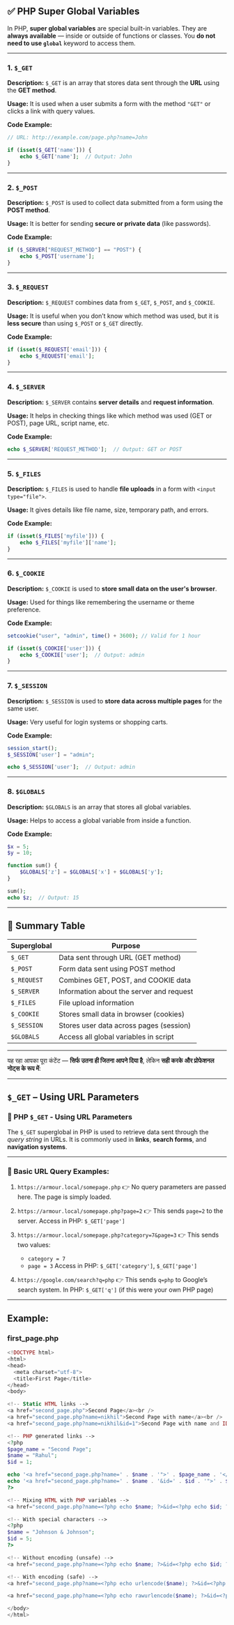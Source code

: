 ## ✅ PHP Super Global Variables 
In PHP, **super global variables** are special built-in variables.
They are **always available** — inside or outside of functions or classes.
You **do not need to use `global`** keyword to access them.

---

### 1. `$_GET`

**Description:**
`$_GET` is an array that stores data sent through the **URL** using the **GET method**.

**Usage:**
It is used when a user submits a form with the method `"GET"` or clicks a link with query values.

**Code Example:**

```php
// URL: http://example.com/page.php?name=John

if (isset($_GET['name'])) {
    echo $_GET['name'];  // Output: John
}
```

---

### 2. `$_POST`

**Description:**
`$_POST` is used to collect data submitted from a form using the **POST method**.

**Usage:**
It is better for sending **secure or private data** (like passwords).

**Code Example:**

```php
if ($_SERVER["REQUEST_METHOD"] == "POST") {
    echo $_POST['username'];
}
```

---

### 3. `$_REQUEST`

**Description:**
`$_REQUEST` combines data from `$_GET`, `$_POST`, and `$_COOKIE`.

**Usage:**
It is useful when you don’t know which method was used, but it is **less secure** than using `$_POST` or `$_GET` directly.

**Code Example:**

```php
if (isset($_REQUEST['email'])) {
    echo $_REQUEST['email'];
}
```

---

### 4. `$_SERVER`

**Description:**
`$_SERVER` contains **server details** and **request information**.

**Usage:**
It helps in checking things like which method was used (GET or POST), page URL, script name, etc.

**Code Example:**

```php
echo $_SERVER['REQUEST_METHOD'];  // Output: GET or POST
```

---

### 5. `$_FILES`

**Description:**
`$_FILES` is used to handle **file uploads** in a form with `<input type="file">`.

**Usage:**
It gives details like file name, size, temporary path, and errors.

**Code Example:**

```php
if (isset($_FILES['myfile'])) {
    echo $_FILES['myfile']['name'];
}
```

---

### 6. `$_COOKIE`

**Description:**
`$_COOKIE` is used to **store small data on the user's browser**.

**Usage:**
Used for things like remembering the username or theme preference.

**Code Example:**

```php
setcookie("user", "admin", time() + 3600); // Valid for 1 hour

if (isset($_COOKIE['user'])) {
    echo $_COOKIE['user'];  // Output: admin
}
```

---

### 7. `$_SESSION`

**Description:**
`$_SESSION` is used to **store data across multiple pages** for the same user.

**Usage:**
Very useful for login systems or shopping carts.

**Code Example:**

```php
session_start();
$_SESSION['user'] = "admin";

echo $_SESSION['user'];  // Output: admin
```

---

### 8. `$GLOBALS`

**Description:**
`$GLOBALS` is an array that stores all global variables.

**Usage:**
Helps to access a global variable from inside a function.

**Code Example:**

```php
$x = 5;
$y = 10;

function sum() {
    $GLOBALS['z'] = $GLOBALS['x'] + $GLOBALS['y'];
}

sum();
echo $z;  // Output: 15
```

---

## 🧾 Summary Table

| Superglobal | Purpose                                  |
| ----------- | ---------------------------------------- |
| `$_GET`     | Data sent through URL (GET method)       |
| `$_POST`    | Form data sent using POST method         |
| `$_REQUEST` | Combines GET, POST, and COOKIE data      |
| `$_SERVER`  | Information about the server and request |
| `$_FILES`   | File upload information                  |
| `$_COOKIE`  | Stores small data in browser (cookies)   |
| `$_SESSION` | Stores user data across pages (session)  |
| `$GLOBALS`  | Access all global variables in script    |

---

यह रहा आपका पूरा कंटेंट — **सिर्फ उतना ही जितना आपने दिया है**, लेकिन **सही करके और प्रोफेशनल नोट्स के रूप में**:

---

## `$_GET` – Using URL Parameters

### 🔹 PHP `$_GET` - Using URL Parameters

The `$_GET` superglobal in PHP is used to retrieve data sent through the *query string* in URLs.
It is commonly used in **links**, **search forms**, and **navigation systems**.

---

### 🔹 Basic URL Query Examples:

1. `https://armour.local/somepage.php`
   👉 No query parameters are passed here. The page is simply loaded.

2. `https://armour.local/somepage.php?page=2`
   👉 This sends `page=2` to the server.
   Access in PHP: `$_GET['page']`

3. `https://armour.local/somepage.php?category=7&page=3`
   👉 This sends two values:

   * `category = 7`
   * `page = 3`
     Access in PHP: `$_GET['category']`, `$_GET['page']`

4. `https://google.com/search?q=php`
   👉 This sends `q=php` to Google’s search system.
   In PHP: `$_GET['q']` (if this were your own PHP page)

---
## Example: 
### first_page.php

```php
<!DOCTYPE html>
<html>
<head>
  <meta charset="utf-8">
  <title>First Page</title>
</head>
<body>

<!-- Static HTML links -->
<a href="second_page.php">Second Page</a><br />
<a href="second_page.php?name=nikhil">Second Page with name</a><br />
<a href="second_page.php?name=nikhil&id=1">Second Page with name and ID</a><br />

<!-- PHP generated links -->
<?php
$page_name = "Second Page";
$name = "Rahul";
$id = 1;

echo '<a href="second_page.php?name=' . $name . '">' . $page_name . '</a><br />';
echo '<a href="second_page.php?name=' . $name . '&id=' . $id . '">' . $page_name . '</a><br />';
?>

<!-- Mixing HTML with PHP variables -->
<a href="second_page.php?name=<?php echo $name; ?>&id=<?php echo $id; ?>"><?php echo $page_name; ?></a><br />

<!-- With special characters -->
<?php
$name = "Johnson & Johnson";
$id = 5;
?>

<!-- Without encoding (unsafe) -->
<a href="second_page.php?name=<?php echo $name; ?>&id=<?php echo $id; ?>"><?php echo $page_name; ?> (Unencoded)</a><br />

<!-- With encoding (safe) -->
<a href="second_page.php?name=<?php echo urlencode($name); ?>&id=<?php echo $id; ?>"><?php echo $page_name; ?> (urlencode)</a><br />

<a href="second_page.php?name=<?php echo rawurlencode($name); ?>&id=<?php echo $id; ?>"><?php echo $page_name; ?> (rawurlencode)</a><br />

</body>
</html>

```


